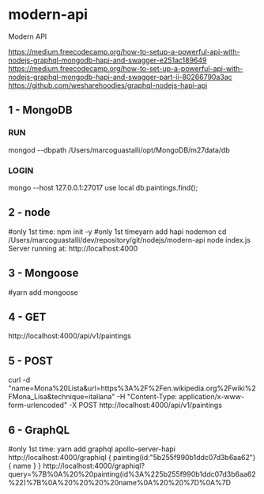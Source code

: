 # modern-api
Modern API

https://medium.freecodecamp.org/how-to-setup-a-powerful-api-with-nodejs-graphql-mongodb-hapi-and-swagger-e251ac189649
https://medium.freecodecamp.org/how-to-set-up-a-powerful-api-with-nodejs-graphql-mongodb-hapi-and-swagger-part-ii-80266790a3ac
https://github.com/wesharehoodies/graphql-nodejs-hapi-api

## 1 - MongoDB
### RUN
mongod --dbpath /Users/marcoguastalli/opt/MongoDB/m27data/db
### LOGIN
mongo --host 127.0.0.1:27017
    use local
    db.paintings.find();

## 2 - node
#only 1st time: npm init -y
#only 1st timeyarn add hapi nodemon
cd /Users/marcoguastalli/dev/repository/git/nodejs/modern-api
node index.js
    Server running at: http://localhost:4000

## 3 - Mongoose
#yarn add mongoose

## 4 - GET
http://localhost:4000/api/v1/paintings

## 5 - POST
curl -d "name=Mona%20Lista&url=https%3A%2F%2Fen.wikipedia.org%2Fwiki%2FMona_Lisa&technique=italiana" -H "Content-Type: application/x-www-form-urlencoded" -X POST http://localhost:4000/api/v1/paintings

## 6 - GraphQL
#only 1st time: yarn add graphql apollo-server-hapi
http://localhost:4000/graphiql
{
  painting(id:"5b255f990b1ddc07d3b6aa62"){
    name
  }
}
http://localhost:4000/graphiql?query=%7B%0A%20%20painting(id%3A%225b255f990b1ddc07d3b6aa62%22)%7B%0A%20%20%20%20name%0A%20%20%7D%0A%7D